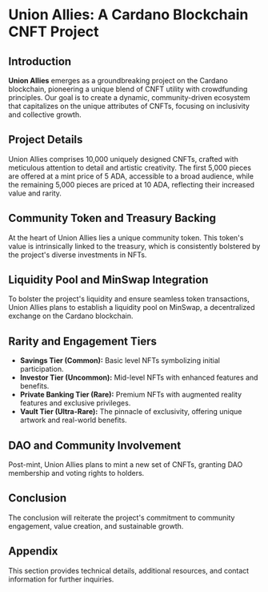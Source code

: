 # Union Allies: A Cardano Blockchain CNFT Project

## Introduction
**Union Allies** emerges as a groundbreaking project on the Cardano blockchain, pioneering a unique blend of CNFT utility with crowdfunding principles. Our goal is to create a dynamic, community-driven ecosystem that capitalizes on the unique attributes of CNFTs, focusing on inclusivity and collective growth.

## Project Details
Union Allies comprises 10,000 uniquely designed CNFTs, crafted with meticulous attention to detail and artistic creativity. The first 5,000 pieces are offered at a mint price of 5 ADA, accessible to a broad audience, while the remaining 5,000 pieces are priced at 10 ADA, reflecting their increased value and rarity.

## Community Token and Treasury Backing
At the heart of Union Allies lies a unique community token. This token's value is intrinsically linked to the treasury, which is consistently bolstered by the project's diverse investments in NFTs. 

## Liquidity Pool and MinSwap Integration
To bolster the project's liquidity and ensure seamless token transactions, Union Allies plans to establish a liquidity pool on MinSwap, a decentralized exchange on the Cardano blockchain.

## Rarity and Engagement Tiers
- **Savings Tier (Common):** Basic level NFTs symbolizing initial participation.
- **Investor Tier (Uncommon):** Mid-level NFTs with enhanced features and benefits.
- **Private Banking Tier (Rare):** Premium NFTs with augmented reality features and exclusive privileges.
- **Vault Tier (Ultra-Rare):** The pinnacle of exclusivity, offering unique artwork and real-world benefits.

## DAO and Community Involvement
Post-mint, Union Allies plans to mint a new set of CNFTs, granting DAO membership and voting rights to holders.

## Conclusion
The conclusion will reiterate the project's commitment to community engagement, value creation, and sustainable growth.

## Appendix
This section provides technical details, additional resources, and contact information for further inquiries.
